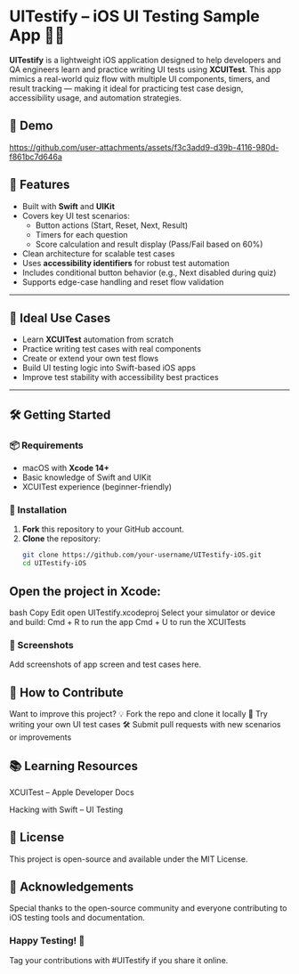 # UITestify – iOS UI Testing Sample App 📱✅

**UITestify** is a lightweight iOS application designed to help developers and QA engineers learn and practice writing UI tests using **XCUITest**. This app mimics a real-world quiz flow with multiple UI components, timers, and result tracking — making it ideal for practicing test case design, accessibility usage, and automation strategies.

## 🎥 Demo
https://github.com/user-attachments/assets/f3c3add9-d39b-4116-980d-f861bc7d646a

## 🚀 Features

- Built with **Swift** and **UIKit**
- Covers key UI test scenarios:
  - Button actions (Start, Reset, Next, Result)
  - Timers for each question
  - Score calculation and result display (Pass/Fail based on 60%)
- Clean architecture for scalable test cases
- Uses **accessibility identifiers** for robust test automation
- Includes conditional button behavior (e.g., Next disabled during quiz)
- Supports edge-case handling and reset flow validation

---

## 🧪 Ideal Use Cases

- Learn **XCUITest** automation from scratch
- Practice writing test cases with real components
- Create or extend your own test flows
- Build UI testing logic into Swift-based iOS apps
- Improve test stability with accessibility best practices

---

## 🛠 Getting Started

### 📦 Requirements

- macOS with **Xcode 14+**
- Basic knowledge of Swift and UIKit
- XCUITest experience (beginner-friendly)

### 🧾 Installation

1. **Fork** this repository to your GitHub account.
2. **Clone** the repository:
   ```bash
   git clone https://github.com/your-username/UITestify-iOS.git
   cd UITestify-iOS

## Open the project in Xcode:
bash
Copy
Edit
open UITestify.xcodeproj
Select your simulator or device and build:
Cmd + R to run the app
Cmd + U to run the XCUITests

### 📸 Screenshots
Add screenshots of app screen and test cases here.

## 🤝 How to Contribute
Want to improve this project?
💡 Fork the repo and clone it locally
🧪 Try writing your own UI test cases
🛠 Submit pull requests with new scenarios or improvements

## 📚 Learning Resources
XCUITest – Apple Developer Docs

Hacking with Swift – UI Testing

## 📘 License
This project is open-source and available under the MIT License.

## 🙌 Acknowledgements
Special thanks to the open-source community and everyone contributing to iOS testing tools and documentation.

### Happy Testing! 🎯
Tag your contributions with #UITestify if you share it online.
